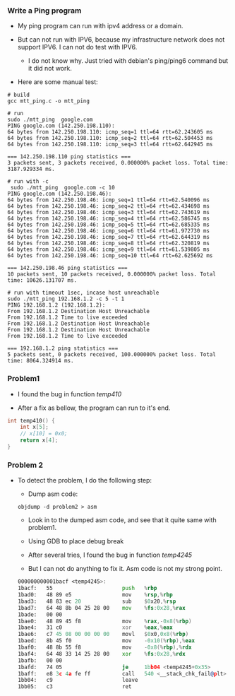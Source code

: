 ### Write a Ping program

* My ping program can run with ipv4 address or a domain.

* But can not run with IPV6, because my infrastructure network does not support IPV6. I can not do test with IPV6.
    
    * I do not know why. Just tried with debian's ping/ping6 command but it did not work.


* Here are some manual test:

```shell
# build 
gcc mtt_ping.c -o mtt_ping

# run
sudo ./mtt_ping  google.com
PING google.com (142.250.198.110):
64 bytes from 142.250.198.110: icmp_seq=1 ttl=64 rtt=62.243605 ms
64 bytes from 142.250.198.110: icmp_seq=2 ttl=64 rtt=62.504453 ms
64 bytes from 142.250.198.110: icmp_seq=3 ttl=64 rtt=62.642945 ms

=== 142.250.198.110 ping statistics ===
3 packets sent, 3 packets received, 0.000000% packet loss. Total time: 3187.929334 ms.

# run with -c
 sudo ./mtt_ping  google.com -c 10
PING google.com (142.250.198.46):
64 bytes from 142.250.198.46: icmp_seq=1 ttl=64 rtt=62.540096 ms
64 bytes from 142.250.198.46: icmp_seq=2 ttl=64 rtt=62.434698 ms
64 bytes from 142.250.198.46: icmp_seq=3 ttl=64 rtt=62.743619 ms
64 bytes from 142.250.198.46: icmp_seq=4 ttl=64 rtt=62.586745 ms
64 bytes from 142.250.198.46: icmp_seq=5 ttl=64 rtt=62.685335 ms
64 bytes from 142.250.198.46: icmp_seq=6 ttl=64 rtt=61.972730 ms
64 bytes from 142.250.198.46: icmp_seq=7 ttl=64 rtt=62.644319 ms
64 bytes from 142.250.198.46: icmp_seq=8 ttl=64 rtt=62.320819 ms
64 bytes from 142.250.198.46: icmp_seq=9 ttl=64 rtt=61.539805 ms
64 bytes from 142.250.198.46: icmp_seq=10 ttl=64 rtt=62.625692 ms

=== 142.250.198.46 ping statistics ===
10 packets sent, 10 packets received, 0.000000% packet loss. Total time: 10626.131707 ms.

# run with timeout 1sec, incase host unreachable
sudo ./mtt_ping 192.168.1.2 -c 5 -t 1
PING 192.168.1.2 (192.168.1.2):
From 192.168.1.2 Destination Host Unreachable
From 192.168.1.2 Time to live exceeded
From 192.168.1.2 Destination Host Unreachable
From 192.168.1.2 Destination Host Unreachable
From 192.168.1.2 Time to live exceeded

=== 192.168.1.2 ping statistics ===
5 packets sent, 0 packets received, 100.000000% packet loss. Total time: 8064.324914 ms.
```

### Problem1

* I found the bug in function *temp410*

* After a fix as bellow, the program can run to it's end.

```C
int temp410() {
	int x[5];
	// x[10] = 0x0;
	return x[4]; 
}
```

### Problem 2


* To detect the problem, I do the following step:

    * Dump asm code:
    ```shell
    objdump -d problem2 > asm
    ```
    * Look in to the dumped asm code, and see that it quite same with problem1.

    * Using GDB to place debug break

    * After several tries, I found the bug in function *temp4245*

    * But I can not do anything to fix it.
    Asm code is not my strong point.

    ```asm
    000000000001bacf <temp4245>:
   1bacf:	55                   	push   %rbp
   1bad0:	48 89 e5             	mov    %rsp,%rbp
   1bad3:	48 83 ec 20          	sub    $0x20,%rsp
   1bad7:	64 48 8b 04 25 28 00 	mov    %fs:0x28,%rax
   1bade:	00 00 
   1bae0:	48 89 45 f8          	mov    %rax,-0x8(%rbp)
   1bae4:	31 c0                	xor    %eax,%eax
   1bae6:	c7 45 08 00 00 00 00 	movl   $0x0,0x8(%rbp)
   1baed:	8b 45 f0             	mov    -0x10(%rbp),%eax
   1baf0:	48 8b 55 f8          	mov    -0x8(%rbp),%rdx
   1baf4:	64 48 33 14 25 28 00 	xor    %fs:0x28,%rdx
   1bafb:	00 00 
   1bafd:	74 05                	je     1bb04 <temp4245+0x35>
   1baff:	e8 3c 4a fe ff       	call   540 <__stack_chk_fail@plt>
   1bb04:	c9                   	leave
   1bb05:	c3                   	ret
    ```

